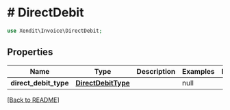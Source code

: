 # # DirectDebit


```php
use Xendit\Invoice\DirectDebit;
```

## Properties

Name | Type | Description | Examples | Notes
------------ | ------------- | ------------- | ------------- | ------------- 
**direct_debit_type** | [**DirectDebitType**](DirectDebitType.md) |  | null | 

[[Back to README]](../../README.md)
